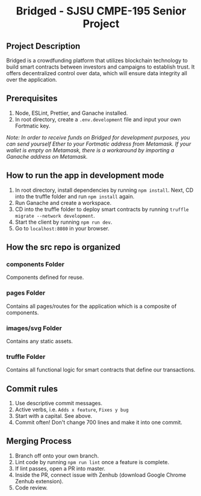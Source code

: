 <h1 align="center">Bridged - SJSU CMPE-195 Senior Project</h1>

## Project Description

Bridged is a crowdfunding platform that utilizes blockchain technology to build smart contracts between investors and campaigns to establish trust. It offers decentralized control over data, which will ensure data integrity all over the application.

## Prerequisites

1. Node, ESLint, Prettier, and Ganache installed.
2. In root directory, create a `.env.development` file and input your own Fortmatic key.

_Note: In order to receive funds on Bridged for development purposes, you can send yourself Ether to your Fortmatic address from Metamask. If your wallet is empty on Metamask, there is a workaround by importing a Ganache address on Metamask._

## How to run the app in development mode

1. In root directory, install dependencies by running `npm install`. Next, CD into the truffle folder and run `npm install` again.
2. Run Ganache and create a workspace.
3. CD into the truffle folder to deploy smart contracts by running `truffle migrate --network development`.
4. Start the client by running `npm run dev`.
5. Go to `localhost:8080` in your browser.

## How the src repo is organized

### components Folder

Components defined for reuse.

### pages Folder

Contains all pages/routes for the application which is a composite of components.

### images/svg Folder

Contains any static assets.

### truffle Folder

Contains all functional logic for smart contracts that define our transactions.

## Commit rules

1. Use descriptive commit messages.
2. Active verbs, i.e. `Adds x feature`, `Fixes y bug`
3. Start with a capital. See above.
4. Commit often! Don't change 700 lines and make it into one commit.

## Merging Process

1. Branch off onto your own branch.
2. Lint code by running `npm run lint` once a feature is complete.
3. If lint passes, open a PR into master.
4. Inside the PR, connect issue with Zenhub (download Google Chrome Zenhub extension).
5. Code review.

